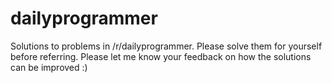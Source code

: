 # dailyprogrammer
Solutions to problems in /r/dailyprogrammer. Please solve them for yourself before referring. Please let me know your feedback on how the solutions can be improved :) 
